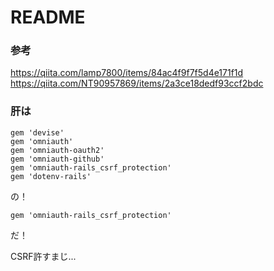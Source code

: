 # README
### 参考
https://qiita.com/lamp7800/items/84ac4f9f7f5d4e171f1d
https://qiita.com/NT90957869/items/2a3ce18dedf93ccf2bdc
### 肝は

```
gem 'devise'
gem 'omniauth'
gem 'omniauth-oauth2'
gem 'omniauth-github'
gem 'omniauth-rails_csrf_protection'
gem 'dotenv-rails'
```

の！

```
gem 'omniauth-rails_csrf_protection'
```

だ！

CSRF許すまじ...